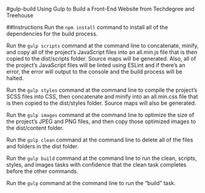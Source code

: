 #gulp-build
Using Gulp to Build a Front-End Website from Techdegree and Treehouse

##Instructions
Run the `npm install` command to install all of the dependencies for the build process.

Run the `gulp scripts` command at the command line to concatenate, minify, and copy all of the project’s JavaScript files into an all.min.js file that is then copied to the dist/scripts folder. Source maps will be generated. Also, all of the project’s JavaScript files will be linted using ESLint and if there’s an error, the error will output to the console and the build process will be halted.

Run the `gulp styles` command at the command line to compile the project’s SCSS files into CSS, then concatenate and minify into an all.min.css file that is then copied to the dist/styles folder. Source maps will also be generated.

Run the `gulp images` command at the command line to optimize the size of the project’s JPEG and PNG files, and then copy those optimized images to the dist/content folder.

Run the `gulp clean` command at the command line to delete all of the files and folders in the dist folder.

Run the `gulp build` command at the command line to run the clean, scripts, styles, and images tasks with confidence that the clean task completes before the other commands.

Run the `gulp` command at the command line to run the “build” task.